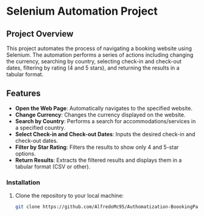 # Selenium Automation Project

## Project Overview
This project automates the process of navigating a booking website using Selenium. The automation performs a series of actions including changing the currency, searching by country, selecting check-in and check-out dates, filtering by rating (4 and 5 stars), and returning the results in a tabular format.

## Features
- **Open the Web Page**: Automatically navigates to the specified website.
- **Change Currency**: Changes the currency displayed on the website.
- **Search by Country**: Performs a search for accommodations/services in a specified country.
- **Select Check-in and Check-out Dates**: Inputs the desired check-in and check-out dates.
- **Filter by Star Rating**: Filters the results to show only 4 and 5-star options.
- **Return Results**: Extracts the filtered results and displays them in a tabular format (CSV or other).

### Installation
1. Clone the repository to your local machine:
   ```bash
   git clone https://github.com/AlfredoMc95/Authomatization-BoookingPage.git


